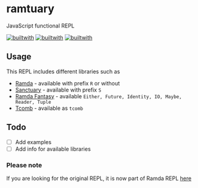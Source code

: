 # ramtuary
JavaScript functional REPL

[![builtwith](https://img.shields.io/badge/built--with-rollup-e94c43.svg?style=flat-square)](http://rollupjs.org)
[![builtwith](https://img.shields.io/badge/es6--with-bublé-0074D9.svg?style=flat-square)](http://buble.surge.sh/#)
[![builtwith](https://img.shields.io/badge/repl--with-codemirror-d30707.svg?style=flat-square)](https://codemirror.net)

## Usage
This REPL includes different libraries such as

- [Ramda](https://github.com/ramda/ramda) - available with prefix `R` or without
- [Sanctuary](https://github.com/sanctuary-js/sanctuary) - available with prefix `S`
- [Ramda Fantasy](https://github.com/ramda/ramda-fantasy) - available `Either, Future, Identity, IO, Maybe, Reader, Tuple `
- [Tcomb](https://github.com/gcanti/tcomb) - available as `tcomb`

## Todo
- [ ] Add examples
- [ ] Add info for available libraries

### Please note
If you are looking for the original REPL, it is now part of Ramda REPL [here](http://ramdajs.com/repl/)

